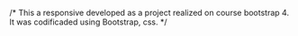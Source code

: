 /* This a responsive developed as a project realized on course bootstrap 4. It was codificaded using Bootstrap, css. */
